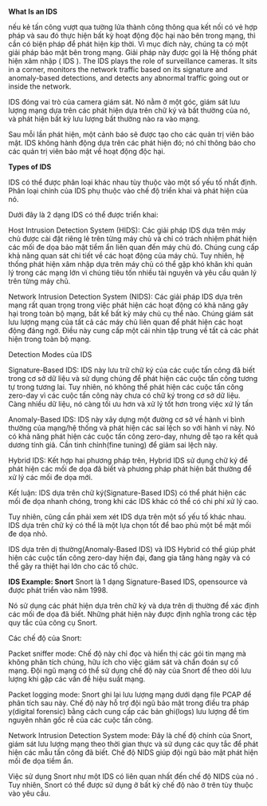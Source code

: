 **What Is an IDS**

nếu kẻ tấn công vượt qua tường lửa thành công thông qua kết nối có vẻ hợp pháp và sau đó thực hiện bất kỳ hoạt động độc hại nào bên trong mạng, thì cần có biện pháp để phát hiện kịp thời. Vì mục đích này, chúng ta có một giải pháp bảo mật bên trong mạng. Giải pháp này được gọi là Hệ thống phát hiện xâm nhập ( IDS ).
The IDS plays the role of surveillance cameras. It sits in a corner, monitors the network traffic based on its signature and anomaly-based detections, and detects any abnormal traffic going out or inside the network. 

IDS đóng vai trò của camera giám sát. Nó nằm ở một góc, giám sát lưu lượng mạng dựa trên các phát hiện dựa trên chữ ký và bất thường của nó, và phát hiện bất kỳ lưu lượng bất thường nào ra vào mạng.

Sau mỗi lần phát hiện, một cảnh báo sẽ được tạo cho các quản trị viên bảo mật. IDS không hành động dựa trên các phát hiện đó; nó chỉ thông báo cho các quản trị viên bảo mật về hoạt động độc hại.

**Types of IDS**

IDS có thể được phân loại khác nhau tùy thuộc vào một số yếu tố nhất định. Phân loại chính của IDS phụ thuộc vào chế độ triển khai và phát hiện của nó.

Dưới đây là 2 dạng IDS có thể được triển khai:

Host Intrusion Detection System (HIDS): Các giải pháp IDS dựa trên máy chủ được cài đặt riêng lẻ trên từng máy chủ và chỉ có trách nhiệm phát hiện các mối đe dọa bảo mật tiềm ẩn liên quan đến máy chủ đó. Chúng cung cấp khả năng quan sát chi tiết về các hoạt động của máy chủ. Tuy nhiên, hệ thống phát hiện xâm nhập dựa trên máy chủ có thể gặp khó khăn khi quản lý trong các mạng lớn vì chúng tiêu tốn nhiều tài nguyên và yêu cầu quản lý trên từng máy chủ.

Network Intrusion Detection System (NIDS): Các giải pháp IDS dựa trên mạng rất quan trọng trong việc phát hiện các hoạt động có khả năng gây hại trong toàn bộ mạng, bất kể bất kỳ máy chủ cụ thể nào. Chúng giám sát lưu lượng mạng của tất cả các máy chủ liên quan để phát hiện các hoạt động đáng ngờ. Điều này cung cấp một cái nhìn tập trung về tất cả các phát hiện trong toàn bộ mạng.

Detection Modes của IDS

Signature-Based IDS:  IDS này lưu trữ chữ ký của các cuộc tấn công đã biết trong cơ sở dữ liệu và sử dụng chúng để phát hiện các cuộc tấn công tương tự trong tương lai. Tuy nhiên, nó không thể phát hiện các cuộc tấn công zero-day vì các cuộc tấn công này chưa có chữ ký trong cơ sở dữ liệu. Càng nhiều dữ liệu, nó càng tối ưu hơn và xử lý tốt hơn trong việc xứ lý tấn 

Anomaly-Based IDS: IDS này xây dựng một đường cơ sở về hành vi bình thường của mạng/hệ thống và phát hiện các sai lệch so với hành vi này. Nó có khả năng phát hiện các cuộc tấn công zero-day, nhưng dễ tạo ra kết quả dương tính giả. Cần tinh chỉnh(fine tuning) để giảm sai lệch này.

Hybrid IDS: Kết hợp hai phương pháp trên, Hybrid IDS sử dụng chữ ký để phát hiện các mối đe dọa đã biết và phương pháp phát hiện bất thường để xử lý các mối đe dọa mới.

Kết luận: IDS dựa trên chữ ký(Signature-Based IDS) có thể phát hiện các mối đe dọa nhanh chóng, trong khi các IDS khác có thể có chi phí xử lý cao.

Tuy nhiên, cũng cần phải xem xét IDS dựa trên một số yếu tố khác nhau. IDS dựa trên chữ ký có thể là một lựa chọn tốt để bao phủ một bề mặt mối đe dọa nhỏ. 

IDS dựa trên dị thường(Anomaly-Based IDS) và IDS Hybrid có thể giúp phát hiện các cuộc tấn công zero-day hiện đại, đang gia tăng hàng ngày và có thể gây ra thiệt hại lớn cho các tổ chức.

**IDS Example: Snort**
Snort là 1 dạng Signature-Based IDS, opensource và được phát triển vào năm 1998. 

Nó sử dụng các phát hiện dựa trên chữ ký và dựa trên dị thường để xác định các mối đe dọa đã biết. Những phát hiện này được định nghĩa trong các tệp quy tắc của công cụ Snort. 

Các chế độ của Snort:

Packet sniffer mode: Chế độ này chỉ đọc và hiển thị các gói tin mạng mà không phân tích chúng, hữu ích cho việc giám sát và chẩn đoán sự cố mạng. Đội ngũ mạng có thể sử dụng chế độ này của Snort để theo dõi lưu lượng khi gặp các vấn đề hiệu suất mạng.

Packet logging mode: Snort ghi lại lưu lượng mạng dưới dạng file PCAP để phân tích sau này. Chế độ này hỗ trợ đội ngũ bảo mật trong điều tra pháp y(digital forensic) bằng cách cung cấp các bản ghi(logs) lưu lượng để tìm nguyên nhân gốc rễ của các cuộc tấn công.

Network Intrusion Detection System mode: Đây là chế độ chính của Snort, giám sát lưu lượng mạng theo thời gian thực và sử dụng các quy tắc để phát hiện các mẫu tấn công đã biết. Chế độ NIDS giúp đội ngũ bảo mật phát hiện mối đe dọa tiềm ẩn.

Việc sử dụng Snort như một IDS có liên quan nhất đến chế độ NIDS của nó . Tuy nhiên, Snort có thể được sử dụng ở bất kỳ chế độ nào ở trên tùy thuộc vào yêu cầu.
